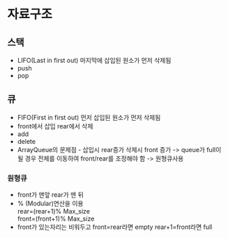 # 자료구조

## 스택
* LIFO(Last in first out) 마지막에 삽입된 원소가 먼저 삭제됨  
* push 
* pop

## 큐
* FIFO(First in first out) 먼저 삽입된 원소가 먼저 삭제됨
* front에서 삽입 rear에서 삭제
* add
* delete
* ArrayQueue의 문제점 - 삽입시 rear증가 삭제시 front 증가 -> queue가 full이 될 경우 전체를 이동하여 front/rear를 조정해야 함 -> 원형큐사용

### 원형큐
* front가 맨앞 rear가 맨 뒤
* % (Modular)연산을 이용   
rear=(rear+1)% Max_size  
front=(front+1)% Max_size
* front가 있는자리는 비워두고 front=rear라면 empty rear+1=front라면 full